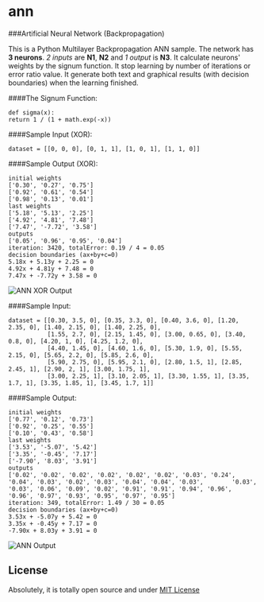 ann
===

###Artificial Neural Network (Backpropagation)

This is a Python Multilayer Backpropagation ANN sample. The network has __3 neurons__. _2 inputs_ are **N1**, **N2** and _1 output_ is **N3**.
It calculate neurons' weights by the signum function. It stop learning by number of iterations or error ratio value.
It generate both text and graphical results (with decision boundaries) when the learning finished.

####The Signum Function:

    def sigma(x):
    return 1 / (1 + math.exp(-x))

####Sample Input (XOR):

    dataset = [[0, 0, 0], [0, 1, 1], [1, 0, 1], [1, 1, 0]]

####Sample Output (XOR):

    initial weights
    ['0.30', '0.27', '0.75']
    ['0.92', '0.61', '0.54']
    ['0.98', '0.13', '0.01']
    last weights
    ['5.18', '5.13', '2.25']
    ['4.92', '4.81', '7.48']
    ['7.47', '-7.72', '3.58']
    outputs
    ['0.05', '0.96', '0.95', '0.04']
    iteration: 3420, totalError: 0.19 / 4 = 0.05
    decision boundaries (ax+by+c=0)
    5.18x + 5.13y + 2.25 = 0
    4.92x + 4.81y + 7.48 = 0
    7.47x + -7.72y + 3.58 = 0

![ANN XOR Output](https://github.com/gokercebeci/ann/blob/master/ann-output-xor.png)

####Sample Input:

    dataset = [[0.30, 3.5, 0], [0.35, 3.3, 0], [0.40, 3.6, 0], [1.20, 2.35, 0], [1.40, 2.15, 0], [1.40, 2.25, 0],
               [1.55, 2.7, 0], [2.15, 1.45, 0], [3.00, 0.65, 0], [3.40, 0.8, 0], [4.20, 1, 0], [4.25, 1.2, 0],
               [4.40, 1.45, 0], [4.60, 1.6, 0], [5.30, 1.9, 0], [5.55, 2.15, 0], [5.65, 2.2, 0], [5.85, 2.6, 0],
               [5.90, 2.75, 0], [5.95, 2.1, 0], [2.80, 1.5, 1], [2.85, 2.45, 1], [2.90, 2, 1], [3.00, 1.75, 1],
               [3.00, 2.25, 1], [3.10, 2.05, 1], [3.30, 1.55, 1], [3.35, 1.7, 1], [3.35, 1.85, 1], [3.45, 1.7, 1]]

  
####Sample Output:
  
    initial weights
    ['0.77', '0.12', '0.73']
    ['0.92', '0.25', '0.55']
    ['0.10', '0.43', '0.58']
    last weights
    ['3.53', '-5.07', '5.42']
    ['3.35', '-0.45', '7.17']
    ['-7.90', '8.03', '3.91']
    outputs
    ['0.02', '0.02', '0.02', '0.02', '0.02', '0.02', '0.03', '0.24', '0.04', '0.03', '0.02', '0.03', '0.04', '0.04', '0.03',        '0.03', '0.03', '0.06', '0.09', '0.02', '0.91', '0.91', '0.94', '0.96', '0.96', '0.97', '0.93', '0.95', '0.97', '0.95']
    iteration: 349, totalError: 1.49 / 30 = 0.05
    decision boundaries (ax+by+c=0)
    3.53x + -5.07y + 5.42 = 0
    3.35x + -0.45y + 7.17 = 0
    -7.90x + 8.03y + 3.91 = 0
    
    
![ANN Output](https://github.com/gokercebeci/ann/blob/master/ann-output.png)

License
-------
Absolutely, it is totally open source and under [MIT License](https://github.com/gokercebeci/ann/blob/master/LICENSE "MIT License") 
